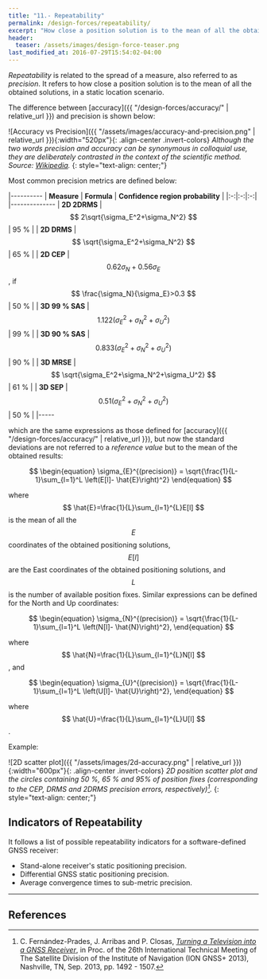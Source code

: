 ```yaml
---
title: "11.- Repeatability"
permalink: /design-forces/repeatability/
excerpt: "How close a position solution is to the mean of all the obtained solutions. It is related to the spread of a measure, also referred to as precision."
header:
  teaser: /assets/images/design-force-teaser.png
last_modified_at: 2016-07-29T15:54:02-04:00
---
```


_Repeatability_ is related to the spread of a measure, also referred to as _precision_. It refers to how close a position solution is to the mean of all the obtained solutions, in a static location scenario.

The difference between [accuracy]({{ "/design-forces/accuracy/" | relative_url }}) and precision is shown below:

![Accuracy vs Precision]({{ "/assets/images/accuracy-and-precision.png" | relative_url }}){:width="520px"}{: .align-center .invert-colors}
_Although the two words precision and accuracy can be synonymous in colloquial use, they are deliberately contrasted in the context of the scientific method. Source: [Wikipedia](https://en.wikipedia.org/wiki/Accuracy_and_precision)._
{: style="text-align: center;"}


Most common precision metrics are defined below:

 |----------
 |  **Measure**  |  **Formula** | **Confidence region probability** |
 |:-:|:-:|:-:|    
 |--------------
 |  **2D 2DRMS** | $$ 2\sqrt{\sigma_E^2+\sigma_N^2} $$ | 95 % |
 |  **2D DRMS**  | $$ \sqrt{\sigma_E^2+\sigma_N^2} $$  | 65 % |
 |  **2D CEP**   | $$ 0.62\sigma_N+0.56\sigma_E $$, if $$ \frac{\sigma_N}{\sigma_E}>0.3 $$ | 50 % |
 |  **3D 99 % SAS** | $$ 1.122 \left(\sigma_E^2+\sigma_N^2+\sigma_U^2\right) $$ | 99 % |
 |  **3D 90 % SAS** | $$ 0.833 \left(\sigma_E^2+\sigma_N^2+\sigma_U^2\right) $$ | 90 % |
 |  **3D MRSE**  | $$ \sqrt{\sigma_E^2+\sigma_N^2+\sigma_U^2} $$ | 61 % |
 |  **3D SEP**   | $$ 0.51 \left(\sigma_E^2+\sigma_N^2+\sigma_U^2\right) $$ | 50 % |
 |-----

which are the same expressions as those defined for [accuracy]({{ "/design-forces/accuracy/" | relative_url }}), but now the standard deviations are not referred to a _reference value_ but to the mean of the obtained results:

$$ \begin{equation} \sigma_{E}^{(precision)} = \sqrt{\frac{1}{L-1}\sum_{l=1}^L \left(E[l]- \hat{E}\right)^2} \end{equation} $$

where $$ \hat{E}=\frac{1}{L}\sum_{l=1}^{L}E[l] $$ is the mean of all the $$ E $$ coordinates of the obtained positioning solutions, $$ E[l] $$ are the East coordinates of the obtained positioning solutions, and $$ L $$ is the number of available position fixes. Similar expressions can be defined for the North and Up coordinates:

$$ \begin{equation} \sigma_{N}^{(precision)} = \sqrt{\frac{1}{L-1}\sum_{l=1}^L \left(N[l]- \hat{N}\right)^2}, \end{equation} $$

where $$ \hat{N}=\frac{1}{L}\sum_{l=1}^{L}N[l] $$, and

$$ \begin{equation} \sigma_{U}^{(precision)} = \sqrt{\frac{1}{L-1}\sum_{l=1}^L \left(U[l]- \hat{U}\right)^2}, \end{equation} $$

where $$ \hat{U}=\frac{1}{L}\sum_{l=1}^{L}U[l] $$.

Example:

![2D scatter plot]({{ "/assets/images/2d-accuracy.png" | relative_url }}){:width="600px"}{: .align-center .invert-colors}
_2D position scatter plot and the circles containing 50 %, 65 % and 95% of position fixes (corresponding to the CEP, DRMS and 2DRMS precision errors, respectively)[^Fernandez13]._
{: style="text-align: center;"}


## Indicators of Repeatability

It follows a list of possible repeatability indicators for a software-defined GNSS receiver:

* Stand-alone receiver's static positioning precision.
* Differential GNSS static positioning precision.
* Average convergence times to sub-metric precision.



----


## References

[^Fernandez13]: C. Fern&aacute;ndez-Prades, J. Arribas and P. Closas, [_Turning a Television into a GNSS Receiver_](http://www.cttc.es/wp-content/uploads/2013/09/Turning_TV_into_GNSS_Rx1.pdf), in Proc. of the 26th International Technical Meeting of The Satellite Division of the Institute of Navigation (ION GNSS+ 2013), Nashville, TN, Sep. 2013, pp. 1492 - 1507.
